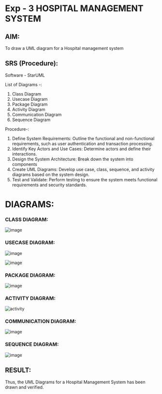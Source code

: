 # Exp - 3 HOSPITAL MANAGEMENT SYSTEM

## AIM: 
To draw a UML diagram for a Hospital management system

## SRS (Procedure):


Software - StarUML

List of Diagrams -:
1) Class Diagram
2) Usecase Diagram
3) Package Diagram
4) Activity Diagram
5) Communication Diagram
6) Sequence Diagram

Procedure-:
1. Define System Requirements: Outline the functional and non-functional requirements, such as user authentication and transaction processing.
2. Identify Key Actors and Use Cases: Determine actors and define their interactions.
3. Design the System Architecture: Break down the system into components
4. Create UML Diagrams: Develop use case, class, sequence, and activity diagrams based on the system design.
5. Test and Validate: Perform testing to ensure the system meets functional requirements and security standards.


# DIAGRAMS:
### CLASS DIAGRAM:

![image](https://github.com/user-attachments/assets/e49a1291-3960-46a6-a580-13d45331e29d)

### USECASE DIAGRAM:

![image](https://github.com/user-attachments/assets/2e9a5afb-f798-4c8b-861e-d9071b8d59e1)

![image](https://github.com/user-attachments/assets/a463920a-677d-4581-a80f-d75dddb00112)


### PACKAGE DIAGRAM:

![image](https://github.com/user-attachments/assets/a006ecad-a2ab-4959-aa05-0cd6116e66ad)


### ACTIVITY DIAGRAM:

![activity](https://github.com/user-attachments/assets/673719ed-7b30-4453-9989-63d592c87698)


### COMMUNICATION DIAGRAM:

![image](https://github.com/user-attachments/assets/6078ae25-9212-48eb-9745-59ef44841e5d)


### SEQUENCE DIAGRAM:
![image](https://github.com/user-attachments/assets/26cb961f-f7d8-491c-a355-092798ec516c)


## RESULT:
Thus, the UML Diagrams for a Hospital Management System has been drawn and verified.
